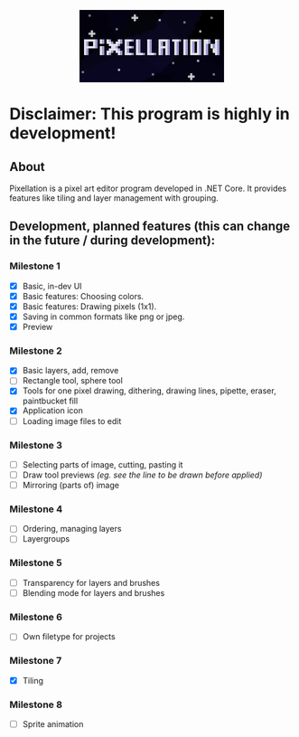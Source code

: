 <p align="center"><img align="center" src="logo-big.png" alt="pixellation logo"></p>

# Disclaimer: This program is highly in development!

## About

Pixellation is a pixel art editor program developed in .NET Core. It provides features like tiling and layer management with grouping.

## Development, planned features (this can change in the future / during development):

### Milestone 1
- [x] Basic, in-dev UI
- [x] Basic features: Choosing colors.
- [x] Basic features: Drawing pixels (1x1).
- [x] Saving in common formats like png or jpeg.
- [x] Preview

### Milestone 2
- [x] Basic layers, add, remove
- [ ] Rectangle tool, sphere tool
- [x] Tools for one pixel drawing, dithering, drawing lines, pipette, eraser, paintbucket fill
- [x] Application icon
- [ ] Loading image files to edit

### Milestone 3
- [ ] Selecting parts of image, cutting, pasting it
- [ ] Draw tool previews *(eg. see the line to be drawn before applied)*
- [ ] Mirroring (parts of) image

### Milestone 4
- [ ] Ordering, managing layers
- [ ] Layergroups

### Milestone 5
- [ ] Transparency for layers and brushes
- [ ] Blending mode for layers and brushes

### Milestone 6
- [ ] Own filetype for projects

### Milestone 7
- [x] Tiling

### Milestone 8
- [ ] Sprite animation
